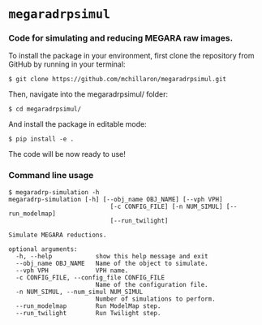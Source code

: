# `megaradrpsimul`

### Code for simulating and reducing MEGARA raw images.

To install the package in your environment, first clone the repository from GitHub by running in your terminal:

```text
$ git clone https://github.com/mchillaron/megaradrpsimul.git
```

Then, navigate into the megaradrpsimul/ folder:
```text
$ cd megaradrpsimul/
```
And install the package in editable mode:
```text
$ pip install -e .
```
The code will be now ready to use!

### Command line usage
```text
$ megaradrp-simulation -h
megaradrp-simulation [-h] [--obj_name OBJ_NAME] [--vph VPH]
                            [-c CONFIG_FILE] [-n NUM_SIMUL] [--run_modelmap]
                            [--run_twilight]

Simulate MEGARA reductions.

optional arguments:
  -h, --help            show this help message and exit
  --obj_name OBJ_NAME   Name of the object to simulate.
  --vph VPH             VPH name.
  -c CONFIG_FILE, --config_file CONFIG_FILE
                        Name of the configuration file.
  -n NUM_SIMUL, --num_simul NUM_SIMUL
                        Number of simulations to perform.
  --run_modelmap        Run ModelMap step.
  --run_twilight        Run Twilight step.
  ```
